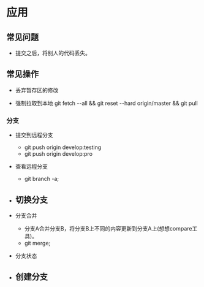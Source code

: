 # 应用

## 常见问题
- 提交之后，将别人的代码丢失。

## 常见操作
- 丢弃暂存区的修改

- 强制拉取到本地
git fetch --all && git reset --hard origin/master && git pull


### 分支
- 提交到远程分支
    - git push origin develop:testing
    - git push origin develop:pro

- 查看远程分支
    - git branch -a;

- 切换分支
    - 

- 分支合并
    - 分支A合并分支B，将分支B上不同的内容更新到分支A上(想想compare工具)。 
    - git merge; 

- 分支状态
       
- 创建分支
    - 
